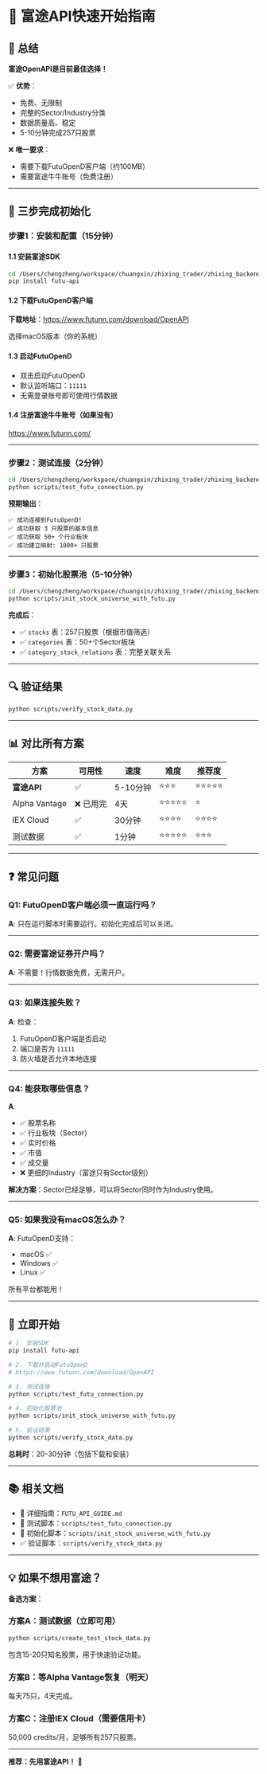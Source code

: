 # 🚀 富途API快速开始指南

## 📝 总结

**富途OpenAPI是目前最佳选择！**

✅ **优势**：
- 免费、无限制
- 完整的Sector/Industry分类
- 数据质量高、稳定
- 5-10分钟完成257只股票

❌ **唯一要求**：
- 需要下载FutuOpenD客户端（约100MB）
- 需要富途牛牛账号（免费注册）

---

## 🎯 三步完成初始化

### 步骤1：安装和配置（15分钟）

#### 1.1 安装富途SDK

```bash
cd /Users/chengzheng/workspace/chuangxin/zhixing_trader/zhixing_backend
pip install futu-api
```

#### 1.2 下载FutuOpenD客户端

**下载地址**：https://www.futunn.com/download/OpenAPI

选择macOS版本（你的系统）

#### 1.3 启动FutuOpenD

- 双击启动FutuOpenD
- 默认监听端口：`11111`
- 无需登录账号即可使用行情数据

#### 1.4 注册富途牛牛账号（如果没有）

https://www.futunn.com/

---

### 步骤2：测试连接（2分钟）

```bash
cd /Users/chengzheng/workspace/chuangxin/zhixing_trader/zhixing_backend
python scripts/test_futu_connection.py
```

**预期输出**：
```
✅ 成功连接到FutuOpenD!
✅ 成功获取 3 只股票的基本信息
✅ 成功获取 50+ 个行业板块
✅ 成功建立映射: 1000+ 只股票
```

---

### 步骤3：初始化股票池（5-10分钟）

```bash
cd /Users/chengzheng/workspace/chuangxin/zhixing_trader/zhixing_backend
python scripts/init_stock_universe_with_futu.py
```

**完成后**：
- ✅ `stocks` 表：257只股票（根据市值筛选）
- ✅ `categories` 表：50+个Sector板块
- ✅ `category_stock_relations` 表：完整关联关系

---

## 🔍 验证结果

```bash
python scripts/verify_stock_data.py
```

---

## 📊 对比所有方案

| 方案 | 可用性 | 速度 | 难度 | 推荐度 |
|------|--------|------|------|--------|
| **富途API** | ✅ | 5-10分钟 | ⭐⭐⭐ | ⭐⭐⭐⭐⭐ |
| Alpha Vantage | ❌ 已用完 | 4天 | ⭐⭐⭐⭐⭐ | ⭐ |
| IEX Cloud | ✅ | 30分钟 | ⭐⭐⭐⭐ | ⭐⭐⭐⭐ |
| 测试数据 | ✅ | 1分钟 | ⭐⭐⭐⭐⭐ | ⭐⭐⭐ |

---

## ❓ 常见问题

### Q1: FutuOpenD客户端必须一直运行吗？

**A**: 只在运行脚本时需要运行。初始化完成后可以关闭。

---

### Q2: 需要富途证券开户吗？

**A**: 不需要！行情数据免费，无需开户。

---

### Q3: 如果连接失败？

**A**: 检查：
1. FutuOpenD客户端是否启动
2. 端口是否为 `11111`
3. 防火墙是否允许本地连接

---

### Q4: 能获取哪些信息？

**A**: 
- ✅ 股票名称
- ✅ 行业板块（Sector）
- ✅ 实时价格
- ✅ 市值
- ✅ 成交量
- ❌ 更细的Industry（富途只有Sector级别）

**解决方案**：Sector已经足够，可以将Sector同时作为Industry使用。

---

### Q5: 如果我没有macOS怎么办？

**A**: FutuOpenD支持：
- macOS ✅
- Windows ✅
- Linux ✅

所有平台都能用！

---

## 🎉 立即开始

```bash
# 1. 安装SDK
pip install futu-api

# 2. 下载并启动FutuOpenD
# https://www.futunn.com/download/OpenAPI

# 3. 测试连接
python scripts/test_futu_connection.py

# 4. 初始化股票池
python scripts/init_stock_universe_with_futu.py

# 5. 验证结果
python scripts/verify_stock_data.py
```

**总耗时**：20-30分钟（包括下载和安装）

---

## 📚 相关文档

- 📖 详细指南：`FUTU_API_GUIDE.md`
- 🧪 测试脚本：`scripts/test_futu_connection.py`
- 🚀 初始化脚本：`scripts/init_stock_universe_with_futu.py`
- ✅ 验证脚本：`scripts/verify_stock_data.py`

---

## 💡 如果不想用富途？

**备选方案**：

### 方案A：测试数据（立即可用）
```bash
python scripts/create_test_stock_data.py
```
包含15-20只知名股票，用于快速验证功能。

### 方案B：等Alpha Vantage恢复（明天）
每天75只，4天完成。

### 方案C：注册IEX Cloud（需要信用卡）
50,000 credits/月，足够所有257只股票。

---

**推荐：先用富途API！** 🎯


